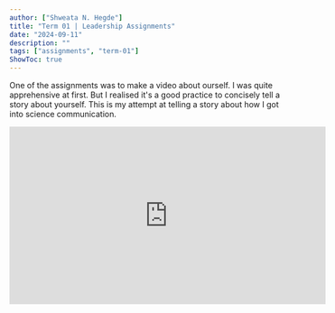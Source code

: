 ```yaml
---
author: ["Shweata N. Hegde"]
title: "Term 01 | Leadership Assignments"
date: "2024-09-11"
description: ""
tags: ["assignments", "term-01"]
ShowToc: true
---
```

One of the assignments was to make a video about ourself. I was quite apprehensive at first. But I realised it's a good practice to concisely tell a story about yourself. This is my attempt at telling a story about how I got into science communication.
<iframe width="560" height="315" src="https://www.youtube.com/embed/u5gpWx6yQP4?si=jGN61-DxEP5tDXFP" title="YouTube video player" frameborder="0" allow="accelerometer; autoplay; clipboard-write; encrypted-media; gyroscope; picture-in-picture; web-share" referrerpolicy="strict-origin-when-cross-origin" allowfullscreen></iframe>